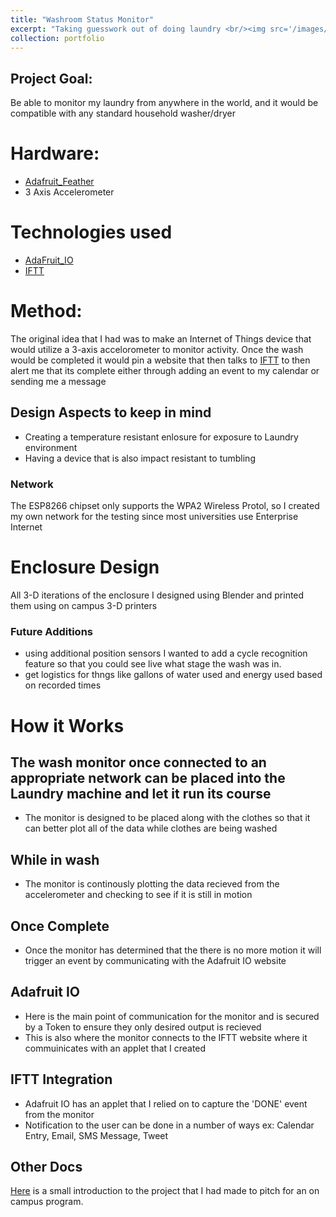 ```yaml
---
title: "Washroom Status Monitor"
excerpt: "Taking guesswork out of doing laundry <br/><img src='/images/wash_render.png'>"
collection: portfolio
---
```


## Project Goal: 
Be able to monitor my laundry from anywhere in the world, and it would be compatible with any standard household washer/dryer

# Hardware:
* [Adafruit_Feather](https://www.adafruit.com/)
* 3 Axis Accelerometer

# Technologies used
* [AdaFruit_IO](https://io.adafruit.com)
* [IFTT](https://giuthub.com)

# Method:
The original idea that I had was to make an Internet of Things device that would utilize a 3-axis accelorometer to monitor activity. Once the wash would be completed it would pin a website that then talks to [IFTT](https://ifttt.com/) to then alert me that its complete either through adding an event to my calendar or sending me a message


## Design Aspects to keep in mind
* Creating a temperature resistant enlosure for exposure to Laundry environment
* Having a device that is also impact resistant to tumbling

### Network
The ESP8266 chipset only supports the WPA2 Wireless Protol, so I created my own network for the testing since most universities use Enterprise Internet

# Enclosure Design
All 3-D iterations of the enclosure I designed using Blender and printed them using on campus 3-D printers

### Future Additions
* using additional position sensors I wanted to add a cycle recognition feature so that you could see live what stage the wash was in. 
* get logistics for thngs like gallons of water used and energy used based on recorded times

# How it Works

## The wash monitor once connected to an appropriate network can be placed into the Laundry machine and let it run its course
* The monitor is designed to be placed along with the clothes so that it can better plot all of the data while clothes are being washed

## While in wash
* The monitor is continously plotting the data recieved from the accelerometer and checking to see if it is still in motion

## Once Complete
* Once the monitor has determined that the there is no more motion it will trigger an event by communicating with the Adafruit IO website

## Adafruit IO
* Here is the main point of communication for the monitor and is secured by a Token to ensure they only desired output is recieved
* This is also where the monitor connects to the IFTT website where it commuinicates with an applet that I created

## IFTT Integration
* Adafruit IO has an applet that I relied on to capture the 'DONE' event from the monitor
* Notification to the user can be done in a number of ways  ex: Calendar Entry, Email, SMS Message, Tweet

## Other Docs
[Here](https://drive.google.com/open?id=1gRtXX9cHztKwmjANzcIc4jyLvEAVqZaw) is a small introduction to the project that I had made to pitch for an on campus program.